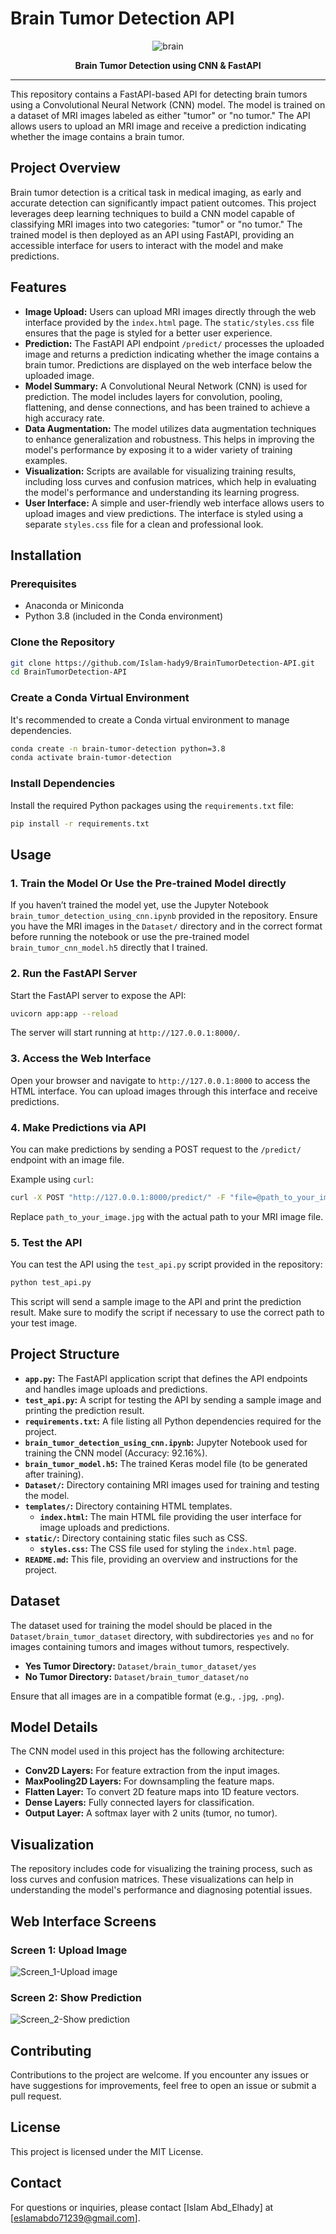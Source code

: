 # Brain Tumor Detection API

<div align="center">
  <p align="center">
    <img src="https://projects.smartinternz.com/cdn/shop/files/5.Brain-tumour-1440x720.jpg?v=1702460420" alt="brain" />
  </p>
<p align="center">
<strong>Brain Tumor Detection using CNN & FastAPI</strong></p>
</div>

---

This repository contains a FastAPI-based API for detecting brain tumors using a Convolutional Neural Network (CNN) model. The model is trained on a dataset of MRI images labeled as either "tumor" or "no tumor." The API allows users to upload an MRI image and receive a prediction indicating whether the image contains a brain tumor.

## Project Overview

Brain tumor detection is a critical task in medical imaging, as early and accurate detection can significantly impact patient outcomes. This project leverages deep learning techniques to build a CNN model capable of classifying MRI images into two categories: "tumor" or "no tumor." The trained model is then deployed as an API using FastAPI, providing an accessible interface for users to interact with the model and make predictions.

## Features

- **Image Upload:** Users can upload MRI images directly through the web interface provided by the `index.html` page. The `static/styles.css` file ensures that the page is styled for a better user experience.
- **Prediction:** The FastAPI API endpoint `/predict/` processes the uploaded image and returns a prediction indicating whether the image contains a brain tumor. Predictions are displayed on the web interface below the uploaded image.
- **Model Summary:** A Convolutional Neural Network (CNN) is used for prediction. The model includes layers for convolution, pooling, flattening, and dense connections, and has been trained to achieve a high accuracy rate.
- **Data Augmentation:** The model utilizes data augmentation techniques to enhance generalization and robustness. This helps in improving the model's performance by exposing it to a wider variety of training examples.
- **Visualization:** Scripts are available for visualizing training results, including loss curves and confusion matrices, which help in evaluating the model's performance and understanding its learning progress.
- **User Interface:** A simple and user-friendly web interface allows users to upload images and view predictions. The interface is styled using a separate `styles.css` file for a clean and professional look.

## Installation

### Prerequisites

- Anaconda or Miniconda
- Python 3.8 (included in the Conda environment)

### Clone the Repository

```bash
git clone https://github.com/Islam-hady9/BrainTumorDetection-API.git
cd BrainTumorDetection-API
```

### Create a Conda Virtual Environment

It's recommended to create a Conda virtual environment to manage dependencies.

```bash
conda create -n brain-tumor-detection python=3.8
conda activate brain-tumor-detection
```

### Install Dependencies

Install the required Python packages using the `requirements.txt` file:

```bash
pip install -r requirements.txt
```

## Usage

### 1. **Train the Model Or Use the Pre-trained Model directly**

If you haven’t trained the model yet, use the Jupyter Notebook `brain_tumor_detection_using_cnn.ipynb` provided in the repository. Ensure you have the MRI images in the `Dataset/` directory and in the correct format before running the notebook or use the pre-trained model `brain_tumor_cnn_model.h5` directly that I trained.

### 2. **Run the FastAPI Server**

Start the FastAPI server to expose the API:

```bash
uvicorn app:app --reload
```

The server will start running at `http://127.0.0.1:8000/`.

### 3. **Access the Web Interface**

Open your browser and navigate to `http://127.0.0.1:8000` to access the HTML interface. You can upload images through this interface and receive predictions.

### 4. **Make Predictions via API**

You can make predictions by sending a POST request to the `/predict/` endpoint with an image file. 

Example using `curl`:

```bash
curl -X POST "http://127.0.0.1:8000/predict/" -F "file=@path_to_your_image.jpg"
```

Replace `path_to_your_image.jpg` with the actual path to your MRI image file.

### 5. **Test the API**

You can test the API using the `test_api.py` script provided in the repository:

```bash
python test_api.py
```

This script will send a sample image to the API and print the prediction result. Make sure to modify the script if necessary to use the correct path to your test image.

## Project Structure

- **`app.py`:** The FastAPI application script that defines the API endpoints and handles image uploads and predictions.
- **`test_api.py`:** A script for testing the API by sending a sample image and printing the prediction result.
- **`requirements.txt`:** A file listing all Python dependencies required for the project.
- **`brain_tumor_detection_using_cnn.ipynb`:** Jupyter Notebook used for training the CNN model (Accuracy: 92.16%).
- **`brain_tumor_model.h5`:** The trained Keras model file (to be generated after training).
- **`Dataset/`:** Directory containing MRI images used for training and testing the model.
- **`templates/`:** Directory containing HTML templates.
  - **`index.html`:** The main HTML file providing the user interface for image uploads and predictions.
- **`static/`:** Directory containing static files such as CSS.
  - **`styles.css`:** The CSS file used for styling the `index.html` page.
- **`README.md`:** This file, providing an overview and instructions for the project.

## Dataset

The dataset used for training the model should be placed in the `Dataset/brain_tumor_dataset` directory, with subdirectories `yes` and `no` for images containing tumors and images without tumors, respectively.

- **Yes Tumor Directory:** `Dataset/brain_tumor_dataset/yes`
- **No Tumor Directory:** `Dataset/brain_tumor_dataset/no`

Ensure that all images are in a compatible format (e.g., `.jpg`, `.png`).

## Model Details

The CNN model used in this project has the following architecture:

- **Conv2D Layers:** For feature extraction from the input images.
- **MaxPooling2D Layers:** For downsampling the feature maps.
- **Flatten Layer:** To convert 2D feature maps into 1D feature vectors.
- **Dense Layers:** Fully connected layers for classification.
- **Output Layer:** A softmax layer with 2 units (tumor, no tumor).

## Visualization

The repository includes code for visualizing the training process, such as loss curves and confusion matrices. These visualizations can help in understanding the model's performance and diagnosing potential issues.

## Web Interface Screens

### Screen 1: Upload Image
![Screen_1-Upload image](https://github.com/Islam-hady9/BrainTumorDetection-API/blob/main/Web%20Interface%20Screens/Screen_1-Upload%20image.png)

### Screen 2: Show Prediction
![Screen_2-Show prediction](https://github.com/Islam-hady9/BrainTumorDetection-API/blob/main/Web%20Interface%20Screens/Screen_2-Show%20prediction.png)

## Contributing

Contributions to the project are welcome. If you encounter any issues or have suggestions for improvements, feel free to open an issue or submit a pull request.

## License

This project is licensed under the MIT License.

## Contact

For questions or inquiries, please contact [Islam Abd_Elhady] at [eslamabdo71239@gmail.com].
